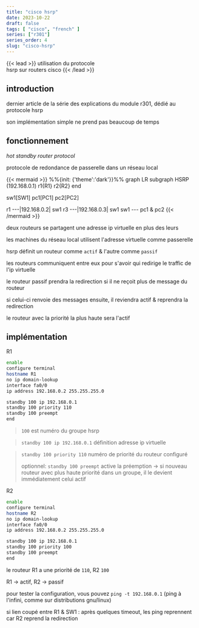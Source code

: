 ```yaml
---
title: "cisco hsrp"
date: 2023-10-22
draft: false
tags: [ "cisco", "french" ]
series: ["r301"]
series_order: 4
slug: "cisco-hsrp"
---
```


<!-- prologue -->

{{< lead >}}
utilisation du protocole  
hsrp sur routers cisco
{{< /lead >}}

<!-- article -->

## introduction

dernier article de la série des explications du module r301, dédié au protocole hsrp

son implémentation simple ne prend pas beaucoup de temps

## fonctionnement

*hot standby router protocol*

protocole de redondance de passerelle dans un réseau local

{{< mermaid >}}
%%{init: {'theme':'dark'}}%%
graph LR
subgraph HSRP (192.168.0.1)
r1{R1}
r2{R2}
end

sw1[SW1]
pc1[PC1]
pc2[PC2]

r1 ---|192.168.0.2| sw1
r3 ---|192.168.0.3| sw1
sw1 --- pc1 & pc2
{{< /mermaid >}}

deux routeurs se partagent une adresse ip virtuelle en plus des leurs

les machines du réseau local utilisent l'adresse virtuelle comme passerelle

hsrp définit un routeur comme `actif` & l'autre comme `passif`

les routeurs communiquent entre eux pour s'avoir qui redirige le traffic de l'ip virtuelle

le routeur passif prendra la redirection si il ne reçoit plus de message du routeur 

si celui-ci renvoie des messages ensuite, il reviendra actif & reprendra la redirection

le routeur avec la priorité la plus haute sera l'actif

## implémentation

R1

```bash {hl_lines=["8-10"]}
enable
configure terminal
hostname R1
no ip domain-lookup
interface fa0/0
ip address 192.168.0.2 255.255.255.0

standby 100 ip 192.168.0.1
standby 100 priority 110
standby 100 preempt
end
```
> `100` est numéro du groupe hsrp

> `standby 100 ip 192.168.0.1` définition adresse ip virtuelle

> `standby 100 priority 110` numéro de priorité du routeur configuré
>
> optionnel:
> `standby 100 preempt` active la préemption -> si nouveau routeur avec plus haute priorité dans un groupe, il le devient immédiatement celui actif

R2

```bash {hl_lines=["8-10"]}
enable
configure terminal
hostname R2
no ip domain-lookup
interface fa0/0
ip address 192.168.0.2 255.255.255.0

standby 100 ip 192.168.0.1
standby 100 priority 100
standby 100 preempt
end
```

le routeur R1 a une priorité de `110`, R2 `100`

R1 -> actif, R2 -> passif

pour tester la configuration, vous pouvez `ping -t 192.168.0.1` (ping à l'infini, comme sur distributions gnu/linux)

si lien coupé entre R1 & SW1 : après quelques timeout, les ping reprennent car R2 reprend la redirection